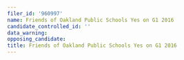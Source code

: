 ```yaml
---
filer_id: '960997'
name: Friends of Oakland Public Schools Yes on G1 2016
candidate_controlled_id: ''
data_warning: 
opposing_candidate: 
title: Friends of Oakland Public Schools Yes on G1 2016
---
```

